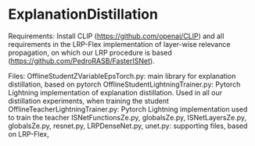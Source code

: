 # ExplanationDistillation

Requirements: Install CLIP (https://github.com/openai/CLIP) and all requirements in the LRP-Flex implementation of layer-wise relevance propagation, on which our LRP procedure is based (https://github.com/PedroRASB/FasterISNet). 

Files:
OfflineStudentZVariableEpsTorch.py: main library for explanation distillation, based on pytorch
OfflineStudentLightningTrainer.py: Pytorch Lightning implementation of explanation distillation. Used in all our distillation experiments, when training the student
OfflineTeacherLightningTrainer.py: Pytorch Lightning implementation used to train the teacher
ISNetFunctionsZe.py, globalsZe.py, ISNetLayersZe.py, globalsZe.py, resnet.py, LRPDenseNet.py, unet.py: supporting files, based on LRP-Flex, 



